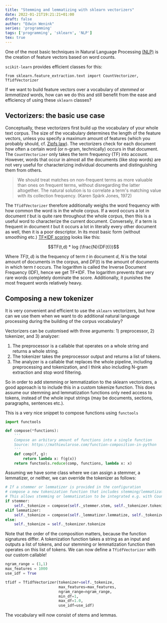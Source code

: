 ```yaml
---
title: "Stemming and lemmatizing with sklearn vectorizers"
date: 2022-01-21T19:21:21+01:00
draft: false
author: "Edwin Wenink"
series: 'programming'
tags: ['programming', 'sklearn', 'NLP']
tex: true
---
```


One of the most basic techniques in Natural Language Processing [(NLP)](zettelkasten/index_NLP_Natural_Language_Processing.md) is the creation of feature vectors based on word counts.

`scikit-learn` provides efficient classes for this:

```
from sklearn.feature_extraction.text import CountVectorizer, TfidfVectorizer
```

If we want to build feature vectors over a vocabulary of *stemmed* or *lemmatized* words, how can we do this and still benefit from the ease and efficiency of using these `sklearn` classes?

## Vectorizers: the basic use case

Conceptually, these vectorizers first build up the vocabulary of your whole text corpus.
The size of the vocabulary determines the length of the feature vectors, unless you specify a maximum amount of features (which you probably should, cf. [Zipfs law](zettelkasten/202009151217-Zipfs_law.md)).
The vectorizers check for each document how often a certain word (or n-gram, technically) occurs in that document.
The `CountVectorizer` only takes the term frequency (TF) into account.
However, words that occur in almost all the documents (like stop words) are not very useful for characterizing individual documents and distinguishing them from others.

> We should treat matches on non-frequent terms as more valuable than ones on frequent terms, without disregarding the latter altogether. The natural solution is to correlate a term's matching value with its collection frequency. (Karen Spärk Jones, 1972)

The `TfidfVectorizer` therefore additionally weighs the word frequency with how common the word is in the whole corpus.
If a word occurs a lot in document $t$ but is quite rare throughout the whole corpus, then this is a useful word to characterize the current document.
Conversely, if a term is frequent in document $t$ but it occurs a lot in literally every other document as well, then it is a poor descriptor.
In its most basic form (without smoothing etc.) [TF\*IDF scoring](zettelkasten/202201211817-TF_IDF.md) looks like this:

$$TF(t,d) * log (\frac{N}{DF(t)})$$

Where $TF(t,d)$ is the frequency of term $t$ in document $d$, $N$ is the total amount of documents in the corpus, and $DF(t)$ is the amount of documents in which term $t$ occurs.
The logarithm is called the Inverse Document Frequency (IDF), hence we get TF\*IDF.
The logarithm prevents that very rare words completely dominate the score.
Additionally, it punishes the most frequent words relatively heavy.

## Composing a new tokenizer

It is very convenient and efficient to use the `sklearn` vectorizers, but how can we use them when we want to do additional natural language processing during the building of the corpus vocabulary?

Vectorizers can be customised with three arguments: 1) preprocessor, 2) tokenizer, and 3) analyzer:

1) The preprocessor is a callable that operates on a whole string and returns a whole string.
2) The tokenizer takes the preprocessor output and returns a list of tokens.
3) The analyzer is a callable that replaces the whole pipeline, including preprocessing and tokenization, and I think also including N-gram extraction and stop word filtering.

So in order to add stemming or lemmatization to the sklearn vectorizers, a good approach is to include this in a custom tokenize function.
This does assume our stemming and lemmatization functions only need access to tokens, instead of the whole input strings (may be documents, sections, paragraphs, sentences etc.).

This is a very nice snippet to compose functions using `functools` 

```python
import functools

def compose(*functions):
    '''
    Compose an arbitary amount of functions into a single function
    Source: https://mathieularose.com/function-composition-in-python
    '''
    def comp(f, g):
        return lambda x: f(g(x))
    return functools.reduce(comp, functions, lambda x: x)
```

Assuming we have some class where we can assign a stemmer, a lemmatizer, or neither, we can override the tokenizer as follows:

```python
# If a stemmer or lemmatizer is provided in the configuration
# compose a new tokenization function that includes stemming/lemmatization after tokenization.
# This allows stemming or lemmatization to be integrated e.g. with CountVectorizer
if stemmer: 
    self._tokenize = compose(self._stemmer.stem, self._tokenizer.tokenize)
elif lemmatizer:
    self._tokenize = compose(self._lemmatizer.lemmatize, self._tokenizer.tokenize)
else:
    self._tokenize = self._tokenizer.tokenize
```

Note that the order of the composition matters, because the function signatures differ.
A tokenization function takes a string as an input and outputs a list of tokens, and our stemming or lemmatization function then operates on this list of tokens.
We can now define a `TfidfVectorizer` with our custom callable!

```python
ngram_range = (1,1)
max_features = 1000
use_idf = True

tfidf = TfidfVectorizer(tokenizer=self._tokenize,
                        max_features=max_features,
                        ngram_range=ngram_range,
                        min_df=1, 
                        max_df=1.0,
                        use_idf=use_idf)
```

The vocabulary will now consist of stems and lemmas.
